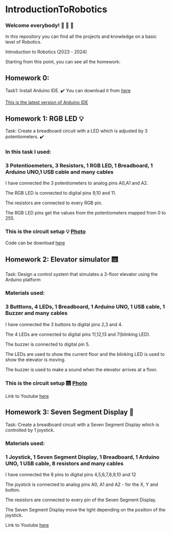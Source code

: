 # IntroductionToRobotics

### Welcome everybody! :wave: :sunflower: :sunflower:

In this repository you can find all the projects and knowledge on a basic level of Robotics.

Introduction to Robotics (2023 - 2024)

Starting from this point, you can see all the homework:

## Homework 0:

Task1: Install Arduino IDE. :heavy_check_mark: You can download it from [here](https://www.arduino.cc/en/software) 

[This is the latest version of Arduino IDE](https://github.com/BetJohn/IntroductionToRobotics/blob/main/Arduino%20IDE%20-%20Photo.jpg)


## Homework 1: RGB LED :bulb:

Task: Create a breadboard circuit with a LED which is adjusted by 3 potentiometers. :heavy_check_mark:

### In this task I used: 
### 3 Potentioemeters, 3 Resistors, 1 RGB LED, 1 Breadboard, 1 Arduino UNO,1 USB cable and many cables

I have connected the 3 potentiometers to analog pins A0,A1 and A2. 

The RGB LED is connected to digital pins 9,10 and 11. 

The resistors are connected to every RGB pin.

The RGB LED pins get the values from the potentiometers mapped from 0 to 255.

### This is the circuit setup :bulb: [Photo](https://github.com/BetJohn/IntroductionToRobotics/blob/main/Homework1/ledRGB_Setup.jpg)

Code can be download [here](https://github.com/BetJohn/IntroductionToRobotics/blob/main/Homework1/ledRGB.c%2B%2B)


## Homework 2: Elevator simulator :elevator: 

Task: Design a control system that simulates a 3-floor elevator using the Arduino platform

### Materials used:
### 3 Butttons, 4 LEDs, 1 Breadboard, 1 Arduino UNO, 1 USB cable, 1 Buzzer and many cables

I have connected the 3 buttons to digital pins 2,3 and 4.

The 4 LEDs are connected to digital pins 11,12,13 and 7(blinking LED).

The buzzer is connected to digital pin 5.

The LEDs are used to show the current floor and the blinking LED is used to show the elevator is moving.

The buzzer is used to make a sound when the elevator arrives at a floor.

### This is the circuit setup :elevator: [Photo](https://github.com/BetJohn/IntroductionToRobotics/blob/main/Homework2/Elevator_Setup.jpg)

Link to Youtube [here](https://youtu.be/kmI19xoIzjw)

## Homework 3: Seven Segment Display :1234: 

Task: Create a breadboard circuit with a Seven Segment Display which is controlled by 1 joystick.

### Materials used:
### 1 Joystick, 1 Seven Segment Display, 1 Breadboard, 1 Arduino UNO, 1 USB cable, 8 resistors and many cables

I have connected the 8 pins to digital pins 4,5,6,7,8,9,10 and 12

The joystick is connected to analog pins A0, A1 and A2 - for the X, Y and button.

The resistors are connected to every pin of the Seven Segment Display.

The Seven Segment Display move the light depending on the position of the joystick.

Link to Youtube [here](https://www.youtube.com/watch?v=p0jv8QHuTU0&ab_channel=IoanBenescu)